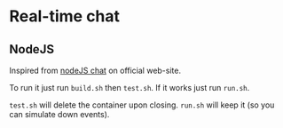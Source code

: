 # Real-time chat

## NodeJS
Inspired from [nodeJS chat](https://socket.io/get-started/chat) on official web-site.

To run it just run `build.sh` then `test.sh`.
If it works just run `run.sh`.

`test.sh` will delete the container upon closing.
`run.sh` will keep it (so you can simulate down events).

